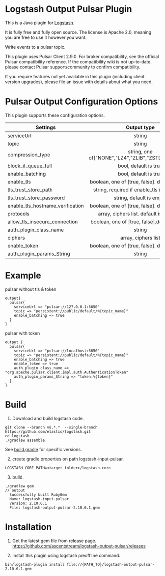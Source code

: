 # Logstash Output Pulsar Plugin

This is a Java plugin for [Logstash](https://github.com/elastic/logstash).

It is fully free and fully open source. The license is Apache 2.0, meaning you are free to use it however you want.

Write events to a pulsar topic.

This plugin uses Pulsar Client 2.9.0. For broker compatibility, see the official Pulsar compatibility reference. If the compatibility wiki is not up-to-date, please contact Pulsar support/community to confirm compatibility.

If you require features not yet available in this plugin (including client version upgrades), please file an issue with details about what you need.

# Pulsar Output Configuration Options
This plugin supports these configuration options. 

| Settings                          |                                  Output type                                  | Required |
|-----------------------------------|:-----------------------------------------------------------------------------:|---------:|
| serviceUrl                        |                                    string                                     |       No |
| topic                             |                                    string                                     |      Yes |
| compression_type                  |              string, one of["NONE","LZ4","ZLIB","ZSTD","SNAPPY"]              |       No |
| block_if_queue_full               |                             bool, default is true                             |       No |
| enable_batching                   |                             bool, default is true                             |       No |
| enable_tls                        |                boolean, one of [true, false]. default is false                |       No |
| tls_trust_store_path              |                 string, required if enable_tls is set to true                 |       No |
| tls_trust_store_password          |                           string, default is empty                            |       No |
| enable_tls_hostname_verification  |                boolean, one of [true, false]. default is false                |       No |
| protocols                         |                    array, ciphers list. default is TLSv1.2                    |       No |
| allow_tls_insecure_connection     |                boolean, one of [true, false].default is false                 |       No |
| auth_plugin_class_name            |                                    string                                     |       No |
| ciphers                           |                              array, ciphers list                              |       No |
| enable_token                      |                boolean, one of [true, false]. default is false                |       No |
| auth_plugin_params_String         |                                    string                                     |       No |
# Example
pulsar without tls & token 
```
output{
  pulsar{
    serviceUrl => "pulsar://127.0.0.1:6650"
    topic => "persistent://public/default/%{topic_name}"
    enable_batching => true
  }
}
```
pulsar with token
```
output {
  pulsar{
    serviceUrl => "pulsar://localhost:6650"
    topic => "persistent://public/default/%{topic_name}"
    enable_batching => true
    enable_token => true
    auth_plugin_class_name => "org.apache.pulsar.client.impl.auth.AuthenticationToken"
    auth_plugin_params_String => "token:%{token}"
  }
}
```
# Build
1. Download and build logstash code.
``` 
git clone --branch v8.*.*  --single-branch  https://github.com/elastic/logstash.git
cd logstash
./gradlew assemble
``` 
See [build.gradle](build.gradle) for specific versions.

2. create gradle.properties on  path logstash-input-pulsar.
``` 
LOGSTASH_CORE_PATH=<target_folder>/logstash-core
``` 
3. build.
``` 
./gradlew gem
// output
  Successfully built RubyGem
  Name: logstash-input-pulsar
  Version: 2.10.6.1
  File: logstash-output-pulsar-2.10.6.1.gem
``` 

# Installation

1. Get the latest gem file from release page.
https://github.com/ascentstream/logstash-output-pulsar/releases

2. Install this plugin using logstash preoffline command.

```
bin/logstash-plugin install file://{PATH_TO}/logstash-output-pulsar-2.10.6.1.gem
```
